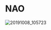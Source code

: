 
# NAO





![20191008_105723](https://user-images.githubusercontent.com/41507280/111018931-00e37700-83f7-11eb-9835-d6edcda1910c.jpg)
